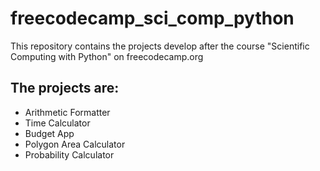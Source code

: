 # freecodecamp_sci_comp_python
This repository contains the projects develop after the course "Scientific Computing with Python" on freecodecamp.org

## The projects are: 
- Arithmetic Formatter
- Time Calculator
- Budget App
- Polygon Area Calculator
- Probability Calculator
